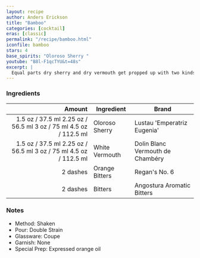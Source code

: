 ```yaml
---
layout: recipe
author: Anders Erickson
title: "Bamboo"
categories: [cocktail]
eras: [classic]
permalink: "/recipe/bamboo.html"
iconfile: bamboo
stars: 4
base_spirits: "Oloroso Sherry "
youtube: "B8l-F1qcTYU&t=48s"
excerpt: |
  Equal parts dry sherry and dry vermouth get propped up with two kinds of bitters in the Bamboo, a low-alcohol classic cocktail.
---
```


### Ingredients

|   Amount | Ingredient     | Brand                            |
| -------: | -------------- | -------------------------------- |
|   <span class="onex active">1.5 oz / 37.5 ml</span> <span class="onehalfx">2.25 oz / 56.5 ml</span> <span class="twox">3 oz / 75 ml</span> <span class="threex">4.5 oz / 112.5 ml</span> | Oloroso Sherry | Lustau 'Emperatriz Eugenia'      |
|   <span class="onex active">1.5 oz / 37.5 ml</span> <span class="onehalfx">2.25 oz / 56.5 ml</span> <span class="twox">3 oz / 75 ml</span> <span class="threex">4.5 oz / 112.5 ml</span> | White Vermouth | Dolin Blanc Vermouth de Chambéry |
| 2 dashes | Orange Bitters | Regan's No. 6                    |
| 2 dashes | Bitters        | Angostura Aromatic Bitters       |

### Notes

- Method: Shaken
- Pour: Double Strain
- Glassware: Coupe
- Garnish: None
- Special Prep: Expressed orange oil
